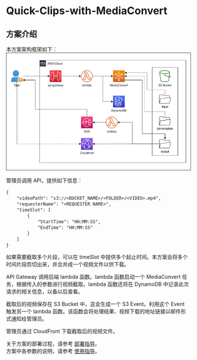 # Quick-Clips-with-MediaConvert

## 方案介绍
本方案架构框架如下：  
![architecture](png/00-architecture.png "architecture")

管理员调用 API，提供如下信息：

```
{
	"videoPath": "s3://<BUCKET_NAME>/<FOLDER>/<VIDEO>.mp4",
	"requesterName": "<REQUESTER NAME>",
	"timeSlot": [
		{
			"StartTime": "HH:MM:SS",
			"EndTime": "HH:MM:SS"
		}
	]
}
```

如果需要截取多个片段，可以在 timeSlot 中提供多个起止时间。本方案会将多个时间片段剪切出来，并合并成一个视频文件以供下载。

API Gateway 调用后端 lambda 函数。lambda 函数启动一个 MediaConvert 任务，根据传入的参数进行视频截取。lambda 函数还将在 DynamoDB 中记录此次请求的相关信息，以备以后查看。

截取后的视频保存在 S3 Bucket 中，这会生成一个 S3 Event。利用这个 Event 触发另一个 lambda 函数。该函数会将处理结果、视频下载的地址链接以邮件形式通知给管理员。

管理员通过 CloudFront 下载截取后的视频文件。

关于方案的部署过程，请参考 [部署指导](QuickClips-deploy-CHN.md)。  
方案中各参数的说明，请参考 [使用指导](QuickClips-usage-CHN.md)。

